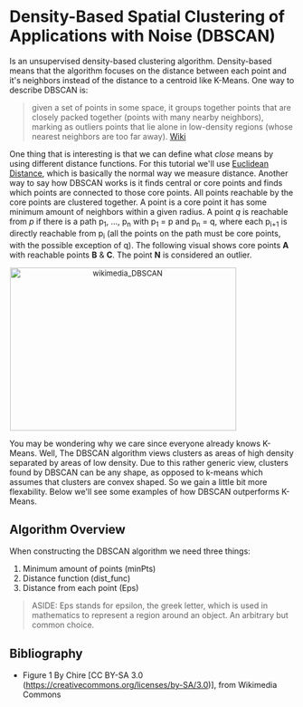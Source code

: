 # Density-Based Spatial Clustering of Applications with Noise (DBSCAN)
Is an unsupervised density-based clustering algorithm. Density-based means that
the algorithm focuses on the distance between each point and it's neighbors
instead of the distance to a centroid like K-Means. One way to describe DBSCAN
is:
> given a set of points in some space, it groups together points that are closely packed together 
(points with many nearby neighbors), marking as outliers points that lie alone in low-density regions 
(whose nearest neighbors are too far away). [Wiki](https://en.wikipedia.org/wiki/DBSCAN)

One thing that is interesting is that we can define what _close_ means by using
 different distance functions. For this tutorial we'll use 
 [Euclidean Distance](https://en.wikipedia.org/wiki/Euclidean_distance),
which is basically the normal way we measure distance.
Another way to say how DBSCAN works is it finds central or core points and finds
which points are connected to those core points. All points reachable by the
core points are clustered together. A point is a core point it has some minimum
amount of neighbors within a given radius. A point _q_ is reachable from _p_ if
there is a path p<sub>1</sub>, ..., p<sub>n</sub> with p<sub>1</sub> = p and
p<sub>n</sub> = q,
where each p<sub>i+1</sub> is directly reachable from p<sub>i</sub> (all the
points on the path must be core points, with the possible exception of q).
The following visual shows core points __A__ with reachable points
__B__ & __C__. The point __N__ is considered an outlier.

<div style="width:402px; font-size: 94%; text-align: center;">
  <img src="https://upload.wikimedia.org/wikipedia/commons/a/af/DBSCAN-Illustration.svg" alt="wikimedia_DBSCAN" style="width:400; height: 288;">
</div>

You may be wondering why
 we care since everyone already knows K-Means.
 Well, The DBSCAN algorithm views clusters as areas of high density separated
 by areas of low density.
 Due to this rather generic view,
clusters found by DBSCAN can be any shape, as opposed to k-means which
assumes that clusters are convex shaped.
So we gain a little bit more flexability. Below we'll see some examples of how
DBSCAN outperforms K-Means.

## Algorithm Overview
When constructing the DBSCAN algorithm we need three things:
  1. Minimum amount of points (minPts)
  2. Distance function (dist\_func)
  3. Distance from each point (Eps)

> ASIDE: Eps stands for epsilon, the greek letter, which is used in mathematics
> to represent a region around an object. An arbitrary but common choice.



## Bibliography
  - Figure 1 By Chire [CC BY-SA 3.0  (https://creativecommons.org/licenses/by-SA/3.0)], from Wikimedia Commons
